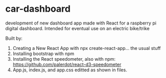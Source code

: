 # car-dashboard
development of new dashboard app made with React for a raspberry pi digital dashboard. Intended for eventual use on an electric bike/trike


Built by:
1. Creating a New React App with npx create-react-app... the usual stuff
2. Installing bootstrap with npm
3. Installing the React speedometer, also with npm:
     https://github.com/palerdot/react-d3-speedometer
4. App.js, index.js, and app.css editted as shown in files.

